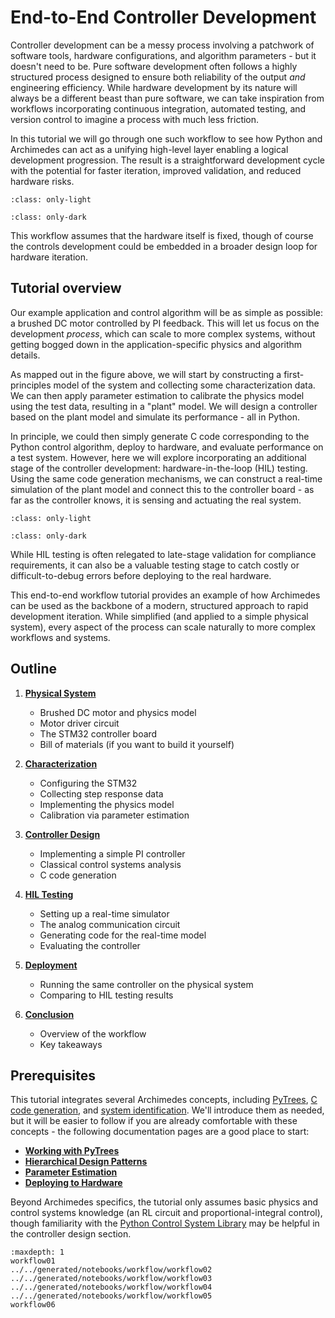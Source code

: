 # End-to-End Controller Development

Controller development can be a messy process involving a patchwork of software tools, hardware configurations, and algorithm parameters - but it doesn't need to be.
Pure software development often follows a highly structured process designed to ensure both reliability of the output _and_ engineering efficiency.
While hardware development by its nature will always be a different beast than pure software, we can take inspiration from workflows incorporating continuous integration, automated testing, and version control to imagine a process with much less friction.

In this tutorial we will go through one such workflow to see how Python and Archimedes can act as a unifying high-level layer enabling a logical development progression.
The result is a straightforward development cycle with the potential for faster iteration, improved validation, and reduced hardware risks.

```{image} _static/dev_workflow.png
:class: only-light
```

```{image} _static/dev_workflow_dark.png
:class: only-dark
```

This workflow assumes that the hardware itself is fixed, though of course the controls development could be embedded in a broader design loop for hardware iteration.

## Tutorial overview

Our example application and control algorithm will be as simple as possible: a brushed DC motor controlled by PI feedback.
This will let us focus on the development _process_, which can scale to more complex systems, without getting bogged down in the application-specific physics and algorithm details.

As mapped out in the figure above, we will start by constructing a first-principles model of the system and collecting some characterization data.
We can then apply parameter estimation to calibrate the physics model using the test data, resulting in a "plant" model.
We will design a controller based on the plant model and simulate its performance - all in Python.

In principle, we could then simply generate C code corresponding to the Python control algorithm, deploy to hardware, and evaluate performance on a test system.
However, here we will explore incorporating an additional stage of the controller development: hardware-in-the-loop (HIL) testing.
Using the same code generation mechanisms, we can construct a real-time simulation of the plant model and connect this to the controller board - as far as the controller knows, it is sensing and actuating the real system.

```{image} _static/hil_diagram.png
:class: only-light
```

```{image} _static/hil_diagram_dark.png
:class: only-dark
```

While HIL testing is often relegated to late-stage validation for compliance requirements, it can also be a valuable testing stage to catch costly or difficult-to-debug errors before deploying to the real hardware.

This end-to-end workflow tutorial provides an example of how Archimedes can be used as the backbone of a modern, structured approach to rapid development iteration.
While simplified (and applied to a simple physical system), every aspect of the process can scale naturally to more complex workflows and systems.

## Outline

1. [**Physical System**](workflow01.md)
    - Brushed DC motor and physics model
    - Motor driver circuit
    - The STM32 controller board
    - Bill of materials (if you want to build it yourself)

2. [**Characterization**](../../generated/notebooks/workflow/workflow02.md)
    - Configuring the STM32
    - Collecting step response data
    - Implementing the physics model
    - Calibration via parameter estimation

4. [**Controller Design**](../../generated/notebooks/workflow/workflow03.md)
    - Implementing a simple PI controller
    - Classical control systems analysis
    - C code generation

5. [**HIL Testing**](../../generated/notebooks/workflow/workflow04.md)
    - Setting up a real-time simulator
    - The analog communication circuit
    - Generating code for the real-time model
    - Evaluating the controller

6. [**Deployment**](../../generated/notebooks/workflow/workflow05.md)
    - Running the same controller on the physical system
    - Comparing to HIL testing results

7. [**Conclusion**](workflow06.md)
    - Overview of the workflow
    - Key takeaways


## Prerequisites

This tutorial integrates several Archimedes concepts, including [PyTrees](../../pytrees.md), [C code generation](#archimedes.codegen), and [system identification](#archimedes.sysid).
We'll introduce them as needed, but it will be easier to follow if you are already comfortable with these concepts - the following documentation pages are a good place to start:

* [**Working with PyTrees**](../../pytrees.md)
* [**Hierarchical Design Patterns**](../../generated/notebooks/modular-design.md)
* [**Parameter Estimation**](../../generated/notebooks/sysid/parameter-estimation.md)
* [**Deploying to Hardware**](../deployment/deployment00.md)

Beyond Archimedes specifics, the tutorial only assumes basic physics and control systems knowledge (an RL circuit and proportional-integral control), though familiarity with the [Python Control System Library](https://python-control.readthedocs.io/) may be helpful in the controller design section.

```{toctree}
:maxdepth: 1
workflow01
../../generated/notebooks/workflow/workflow02
../../generated/notebooks/workflow/workflow03
../../generated/notebooks/workflow/workflow04
../../generated/notebooks/workflow/workflow05
workflow06
   
```